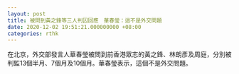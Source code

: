 ```yaml
---
layout: post
title: 被問到黃之鋒等三人判囚回應　華春瑩：這不是外交問題
date: 2020-12-02 19:51:21.000000000 +08:00
categories: rthk
---
```


在北京，外交部發言人華春瑩被問到前香港眾志的黃之鋒、林朗彥及周庭，分別被判監13個半月、7個月及10個月。華春瑩表示，這個不是外交問題。
 
